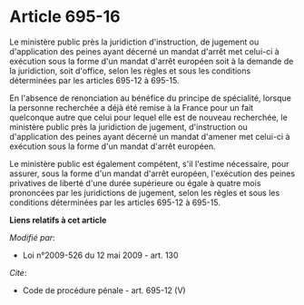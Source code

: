 # Article 695-16

Le ministère public près la juridiction d'instruction, de jugement ou d'application des peines ayant décerné un mandat
d'arrêt met celui-ci à exécution sous la forme d'un mandat d'arrêt européen soit à la demande de la juridiction, soit
d'office, selon les règles et sous les conditions déterminées par les articles 695-12 à 695-15. 

En l'absence de renonciation au bénéfice du principe de spécialité, lorsque la personne recherchée a déjà été remise à la
France pour un fait quelconque autre que celui pour lequel elle est de nouveau recherchée, le ministère public près la
juridiction de jugement, d'instruction ou d'application des peines ayant décerné un mandat d'amener met celui-ci à exécution
sous la forme d'un mandat d'arrêt européen. 

Le ministère public est également compétent, s'il l'estime nécessaire, pour assurer, sous la forme d'un mandat d'arrêt
européen, l'exécution des peines privatives de liberté d'une durée supérieure ou égale à quatre mois prononcées par les
juridictions de jugement, selon les règles et sous les conditions déterminées par les articles 695-12 à 695-15.

**Liens relatifs à cet article**

_Modifié par_:

  - Loi n°2009-526 du 12 mai 2009 - art. 130

_Cite_:

  - Code de procédure pénale - art. 695-12 (V)
